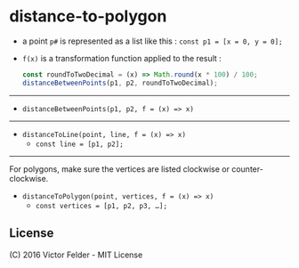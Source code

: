 distance-to-polygon
===================

* a point `p#` is represented as a list like this : `const p1 = [x = 0, y = 0];`
* `f(x)` is a transformation function applied to the result :

    ```js
    const roundToTwoDecimal = (x) => Math.round(x * 100) / 100;
    distanceBetweenPoints(p1, p2, roundToTwoDecimal);
    ```

---

* `distanceBetweenPoints(p1, p2, f = (x) => x)`

---

* `distanceToLine(point, line, f = (x) => x)`
    * `const line = [p1, p2];`

---

For polygons, make sure the vertices are listed clockwise or counter-clockwise.

* `distanceToPolygon(point, vertices, f = (x) => x)`
    * `const vertices = [p1, p2, p3, …];`


## License

(C) 2016 Victor Felder - MIT License
